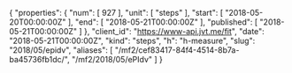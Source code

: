 {
  "properties": {
    "num": [
      927
    ],
    "unit": [
      "steps"
    ],
    "start": [
      "2018-05-20T00:00:00Z"
    ],
    "end": [
      "2018-05-21T00:00:00Z"
    ],
    "published": [
      "2018-05-21T00:00:00Z"
    ]
  },
  "client_id": "https://www-api.jvt.me/fit",
  "date": "2018-05-21T00:00:00Z",
  "kind": "steps",
  "h": "h-measure",
  "slug": "2018/05/epidv",
  "aliases": [
    "/mf2/cef83417-84f4-4514-8b7a-ba45736fb1dc/",
    "/mf2/2018/05/ePIdv"
  ]
}
